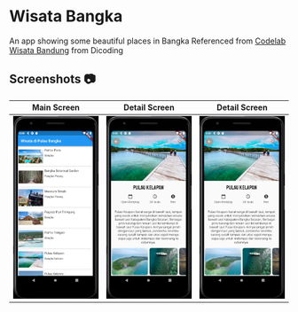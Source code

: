 # Wisata Bangka
An app showing some beautiful places in Bangka
Referenced from [Codelab Wisata Bandung](https://www.dicoding.com/academies/159) from Dicoding

## Screenshots 📷
Main Screen | Detail Screen | Detail Screen
:----------:|:-------------:|:--------:
<img src="/dicoding_wisata_bangka/images/screenshot/main_page.png" width=300/> | <img src="/dicoding_wisata_bangka/images/screenshot/example1.png" width=300/> | <img src="/dicoding_wisata_bangka/images/screenshot/example2.png"  width=300/>
